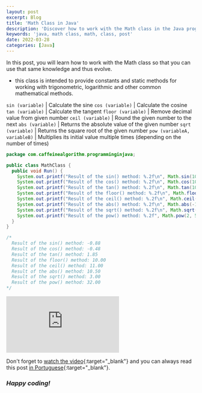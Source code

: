 ```yaml
---
layout: post
excerpt: Blog
title: 'Math Class in Java'
description: 'Discover how to work with the Math class in the Java programming language. Get answers to your questions with the theory and examples presented.'
keywords: 'java, math class, math, class, post'
date: 2022-03-28
categories: [Java]
---
```


In this post, you will learn how to work with the Math class so that you can use that same knowledge and thus evolve.

- this class is intended to provide constants and static methods for working with trigonometric, logarithmic and other common mathematical methods.

`sin (variable)` | Calculate the sine
`cos (variable)` | Calculate the cosine
`tan (variable)` | Calculate the tangent
`floor (variable)` | Remove decimal value from given number
`ceil (variable)` | Round the given number to the next
`abs (variable)` | Returns the absolute value of the given number
`sqrt (variable)` | Returns the square root of the given number
`pow (variableA, variableB)` | Multiplies its initial value multiple times (depending on the number of times)

```java
package com.caffeinealgorithm.programminginjava;

public class MathClass {
  public void Run() {
    System.out.printf("Result of the sin() method: %.2f\n", Math.sin(10.5));
    System.out.printf("Result of the cos() method: %.2f\n", Math.cos(10.5));
    System.out.printf("Result of the tan() method: %.2f\n", Math.tan(10.5));
    System.out.printf("Result of the floor() method: %.2f\n", Math.floor(10.5));
    System.out.printf("Result of the ceil() method: %.2f\n", Math.ceil(10.5));
    System.out.printf("Result of the abs() method: %.2f\n", Math.abs(-10.5));
    System.out.printf("Result of the sqrt() method: %.2f\n", Math.sqrt(9));
    System.out.printf("Result of the pow() method: %.2f", Math.pow(2, 5));
  }
}

/*
  Result of the sin() method: -0.88
  Result of the cos() method: -0.48
  Result of the tan() method: 1.85
  Result of the floor() method: 10.00
  Result of the ceil() method: 11.00
  Result of the abs() method: 10.50
  Result of the sqrt() method: 3.00
  Result of the pow() method: 32.00
*/
```

<div class="video-container">
  <iframe src="https://www.youtube.com/embed/cpzjF8rXdI0" frameborder="0" allowfullscreen></iframe>
</div>

Don't forget to [watch the video](https://youtu.be/cpzjF8rXdI0){:target="\_blank"} and you can always read this post [in Portuguese](https://caffeinealgorithm.com/blog/20220328/classe-math-em-java/){:target="\_blank"}.

### _Happy coding!_
